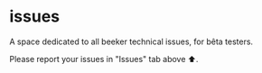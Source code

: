 # issues

A space dedicated to all beeker technical issues, for bêta testers.

Please report your issues in "Issues" tab above ⬆️.
